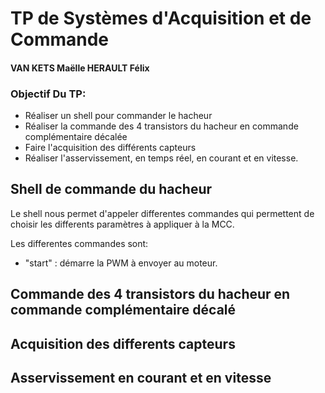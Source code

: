 # TP de Systèmes d'Acquisition et de Commande

#### VAN KETS Maëlle   HERAULT Félix

### Objectif Du TP:

- Réaliser un shell pour commander le hacheur
- Réaliser la commande des 4 transistors du hacheur en commande complémentaire décalée
- Faire l'acquisition des différents capteurs
- Réaliser l'asservissement, en temps réel, en courant et en vitesse.


## Shell de commande du hacheur

Le shell nous permet d'appeler differentes commandes qui permettent de choisir les differents paramètres à appliquer à la MCC.

Les differentes commandes sont:
- "start"  : démarre la PWM à envoyer au moteur.

## Commande des 4 transistors du hacheur en commande complémentaire décalé



## Acquisition des differents capteurs



## Asservissement en courant et en vitesse 



